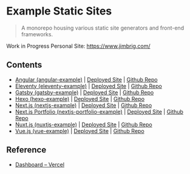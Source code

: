# Example Static Sites
> A monorepo housing various static site generators and front-end frameworks.

Work in Progress Personal Site: <https://www.jimbrig.com/>

## Contents

- [Angular (angular-example)](./angular-example) | [Deployed Site](https://angular-example-psi.vercel.app/) | [Github Repo](https://github.com/jimbrig/angular-example)
- [Eleventy (eleventy-example)](./eleventy-example) | [Deployed Site](https://eleventy-example-nine.vercel.app/) | [Github Repo](https://github.com/jimbrig/eleventy-example)
- [Gatsby (gatsby-example)](./gatsby-example) | [Deployed Site](https://gatsby-example-eta.vercel.app/) | [Github Repo](https://github.com/jimbrig/gatsby-example)
- [Hexo (hexo-example)](./hexo-example) | [Deployed Site](https://hexo-example-six.vercel.app/) | [Github Repo](https://github.com/jimbrig/hexo-example)
- [Next.js (nextjs-example)](./nextjs-example) | [Deployed Site](https://nextjs-psi-gray-40.vercel.app/) | [Github Repo](https://github.com/jimbrig/nextjs-example)
- [Next.js Portfolio (nextjs-portfolio-example)](./nextjs-portfolio-example) | [Deployed Site](https://portfolio-nine-gold-73.vercel.app/) | [Github Repo](https://github.com/jimbrig/nextjs-portfolio-example)
- [Nuxt.js (nuxtjs-example)](./nuxtjs-example) | [Deployed Site](https://nuxtjs-example-blue.vercel.app/) | [Github Repo](https://github.com/jimbrig/nuxtjs-example)
- [Vue.js (vue-example)](./vue-example) | [Deployed Site](https://vue-example-indol.vercel.app/) | [Github Repo](https://github.com/jimbrig/vue-example)

## Reference

- [Dashboard – Vercel](https://vercel.com/jimbrig)
